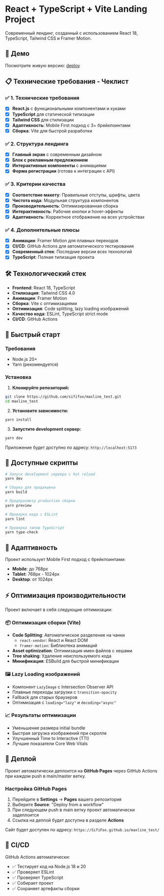 # React + TypeScript + Vite Landing Project

Современный лендинг, созданный с использованием React 18, TypeScript, Tailwind CSS и Framer Motion.

## 🚀 Демо

Посмотрите живую версию: [deploy](https://sififox.github.io/maxline_test/)

## 📋 Технические требования - Чеклист

### ✅ 1. Технические требования

- [x] **React.js** с функциональными компонентами и хуками
- [x] **TypeScript** для статической типизации
- [x] **Tailwind CSS** для стилизации
- [x] **Адаптивность**: Mobile First подход с 3+ брейкпоинтами
- [x] **Сборка**: Vite для быстрой разработки

### ✅ 2. Структура лендинга

- [x] **Главный экран** с современным дизайном
- [x] **Блок с рекламным предложением**
- [x] **Интерактивные компоненты** с анимациями
- [x] **Форма регистрации** (готова к интеграции с API)

### ✅ 3. Критерии качества

- [x] **Соответствие макету**: Правильные отступы, шрифты, цвета
- [x] **Чистота кода**: Модульная структура компонентов
- [x] **Производительность**: Оптимизированная сборка
- [x] **Интерактивность**: Рабочие кнопки и hover-эффекты
- [x] **Адаптивность**: Корректное отображение на всех устройствах

### ✅ 4. Дополнительные плюсы

- [x] **Анимации**: Framer Motion для плавных переходов
- [x] **CI/CD**: GitHub Actions для автоматического тестирования
- [x] **Современный стек**: Последние версии всех технологий
- [x] **TypeScript**: Полная типизация проекта

## 🛠 Технологический стек

- **Frontend**: React 18, TypeScript
- **Стилизация**: Tailwind CSS 4.0
- **Анимации**: Framer Motion
- **Сборка**: Vite с оптимизациями
- **Оптимизация**: Code splitting, lazy loading изображений
- **Качество кода**: ESLint, TypeScript strict mode
- **CI/CD**: GitHub Actions

## 🚦 Быстрый старт

### Требования

- Node.js 20+ 
- Yarn (рекомендуется)

### Установка

1. **Клонируйте репозиторий:**
```bash
git clone https://github.com/sififox/maxline_test.git
cd maxline_test
```

2. **Установите зависимости:**
```bash
yarn install
```

3. **Запустите development сервер:**
```bash
yarn dev
```

Приложение будет доступно по адресу: `http://localhost:5173`

## 📜 Доступные скрипты

```bash
# Запуск development сервера с hot reload
yarn dev

# Сборка для продакшена
yarn build

# Предпросмотр production сборки
yarn preview

# Проверка кода с ESLint
yarn lint

# Проверка типов TypeScript
yarn type-check
```

## 📱 Адаптивность

Проект использует Mobile First подход с брейкпоинтами:

- **Mobile**: до 768px
- **Tablet**: 768px - 1024px  
- **Desktop**: от 1024px

## ⚡ Оптимизация производительности

Проект включает в себя следующие оптимизации:

### 📦 Оптимизация сборки (Vite)
- **Code Splitting**: Автоматическое разделение на чанки
  - `react-vendor`: React и React DOM
  - `framer-motion`: Библиотека анимаций
- **Asset optimization**: Оптимизация имен файлов с хешами
- **Tree shaking**: Удаление неиспользуемого кода
- **Минификация**: ESBuild для быстрой минификации

### 🖼️ Lazy Loading изображений
- Компонент `LazyImage` с Intersection Observer API
- Плавные переходы загрузки с `transition-opacity`
- Fallback для старых браузеров
- Оптимизация с `loading="lazy"` и `decoding="async"`

### 📈 Результаты оптимизации
- Уменьшение размера initial bundle
- Быстрая загрузка изображений при скролле
- Улучшенный Time to Interactive (TTI)
- Лучшие показатели Core Web Vitals

## 🚀 Деплой

Проект автоматически деплоится на **GitHub Pages** через GitHub Actions при каждом push в main/master ветку.

### Настройка GitHub Pages

1. Перейдите в **Settings** → **Pages** вашего репозитория
2. Выберите **Source**: "Deploy from a workflow"
3. При следующем push в main ветку проект автоматически задеплоится
4. Ссылка на деплой будет доступна в разделе **Actions**

Сайт будет доступен по адресу: `https://SifiFox.github.io/maxline_test/`

## 🧪 CI/CD

GitHub Actions автоматически:

- ✅ Тестирует код на Node.js 18 и 20
- ✅ Проверяет ESLint
- ✅ Проверяет TypeScript
- ✅ Собирает проект
- ✅ Сохраняет артефакты сборки
